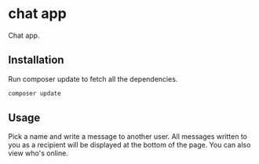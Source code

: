 # chat app

Chat app.

## Installation

Run composer update to fetch all the dependencies.

```bash
composer update
```

## Usage

Pick a name and write a message to another user. All messages written to you as a recipient will be displayed at the bottom of the page. You can also view who's online.
